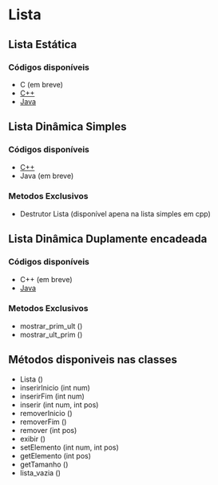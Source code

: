 # Lista



## Lista Estática

### Códigos disponíveis
- C (em breve)
- [C++](./estatica/Lista.cpp)
- [Java](./estatica/Lista.java)

## Lista Dinâmica Simples

### Códigos disponíveis
- [C++](./dinamica/ListaSimples.cpp)
- Java (em breve)

### Metodos Exclusivos
- Destrutor Lista (disponível apena na lista simples em cpp)

## Lista Dinâmica Duplamente encadeada

### Códigos disponíveis

- C++ (em breve)
- [Java](./dinamica/listaDuplaJava)

### Metodos Exclusivos

- mostrar_prim_ult ()
- mostrar_ult_prim ()

## Métodos disponiveis nas classes

- Lista () 
- inserirInicio (int num)
- inserirFim (int num)
- inserir (int num, int pos)
- removerInicio ()
- removerFim ()
- remover (int pos)
- exibir ()
- setElemento (int num, int pos)
- getElemento (int pos)
- getTamanho ()
- lista_vazia ()